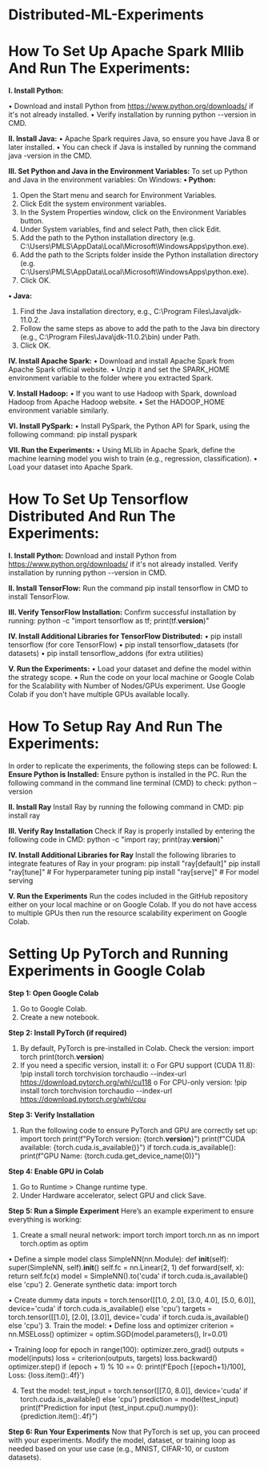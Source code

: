 # Distributed-ML-Experiments 


# **How To Set Up Apache Spark Mllib And Run The Experiments:**

**I. Install Python:**

•	Download and install Python from https://www.python.org/downloads/  if it's not already installed. 
•	Verify installation by running python --version in CMD.

**II. Install Java:**
•	Apache Spark requires Java, so ensure you have Java 8 or later installed.
•	You can check if Java is installed by running the command java -version in the CMD.

**III. Set Python and Java in the Environment Variables:**
To set up Python and Java in the environment variables:
On Windows:
**•	Python:**
1.	Open the Start menu and search for Environment Variables.
2.	Click Edit the system environment variables.
3.	In the System Properties window, click on the Environment Variables button.
4.	Under System variables, find and select Path, then click Edit.
5.	Add the path to the Python installation directory (e.g. C:\Users\PMLS\AppData\Local\Microsoft\WindowsApps\python.exe).
6.	Add the path to the Scripts folder inside the Python installation directory (e.g. C:\Users\PMLS\AppData\Local\Microsoft\WindowsApps\python.exe).
7.	Click OK.

**•	Java:**
1.	Find the Java installation directory, e.g., C:\Program Files\Java\jdk-11.0.2.
2.	Follow the same steps as above to add the path to the Java bin directory (e.g., C:\Program Files\Java\jdk-11.0.2\bin) under Path.
3.	Click OK.

**IV. Install Apache Spark:**
•	Download and install Apache Spark from Apache Spark official website.
•	Unzip it and set the SPARK_HOME environment variable to the folder where you extracted Spark.

**V. Install Hadoop:**
•	If you want to use Hadoop with Spark, download Hadoop from Apache Hadoop website.
•	Set the HADOOP_HOME environment variable similarly.


**VI. Install PySpark:**
•	Install PySpark, the Python API for Spark, using the following command:
pip install pyspark


**VII. Run the Experiments:**
•	Using MLlib in Apache Spark, define the machine learning model you wish to train (e.g., regression, classification).
•	Load your dataset into Apache Spark.














# **How To Set Up Tensorflow Distributed And Run The Experiments:**

**I. Install Python:**
Download and install Python from https://www.python.org/downloads/  if it's not already installed. Verify installation by running python --version in CMD.

**II. Install TensorFlow:**
Run the command pip install tensorflow in CMD to install TensorFlow.

**III. Verify TensorFlow Installation:**
Confirm successful installation by running:
python -c "import tensorflow as tf; print(tf.__version__)"

**IV. Install Additional Libraries for TensorFlow Distributed:**
•	pip install tensorflow (for core TensorFlow)
•	pip install tensorflow_datasets (for datasets)
•	pip install tensorflow_addons (for extra utilities)

**V. Run the Experiments:**
•	Load your dataset and define the model within the strategy scope.
•	Run the code on your local machine or Google Colab for the Scalability with Number of Nodes/GPUs experiment. Use Google Colab if you don't have multiple GPUs available locally.












# **How To Setup Ray And Run The Experiments:**

In order to replicate the experiments, the following steps can be followed:
**I. Ensure Python is Installed:**
Ensure python is installed in the PC. Run the following command in the command line terminal (CMD) to check:
python –version

**II. Install Ray**
Install Ray by running the following command in CMD:
pip install ray

**III. Verify Ray Installation**
Check if Ray is properly installed by entering the following code in CMD:
python -c "import ray; print(ray.__version__)"

**IV. Install Additional Libraries for Ray**
Install the following libraries to integrate features of Ray in your program:
pip install "ray[default]"
pip install "ray[tune]"  # For hyperparameter tuning
pip install "ray[serve]"  # For model serving

**V. Run the Experiments**
Run the codes included in the GitHub repository either on your local machine or on Google Colab. If you do not have access to multiple GPUs then run the resource scalability experiment on Google Colab.



# Setting Up PyTorch and Running Experiments in Google Colab

**Step 1: Open Google Colab**
1.	Go to Google Colab.
2.	Create a new notebook.
   
**Step 2: Install PyTorch (if required)**
1.	By default, PyTorch is pre-installed in Colab. Check the version:
import torch
print(torch.__version__)
2.	If you need a specific version, install it:
o	For GPU support (CUDA 11.8):
!pip install torch torchvision torchaudio --index-url https://download.pytorch.org/whl/cu118
o	For CPU-only version:
!pip install torch torchvision torchaudio --index-url https://download.pytorch.org/whl/cpu

**Step 3: Verify Installation**
1.	Run the following code to ensure PyTorch and GPU are correctly set up:
import torch
print(f"PyTorch version: {torch.__version__}")
print(f"CUDA available: {torch.cuda.is_available()}")
if torch.cuda.is_available():
print(f"GPU Name: {torch.cuda.get_device_name(0)}")

**Step 4: Enable GPU in Colab**
1.	Go to Runtime > Change runtime type.
2.	Under Hardware accelerator, select GPU and click Save.

**Step 5: Run a Simple Experiment**
Here’s an example experiment to ensure everything is working:


1.	Create a small neural network:
import torch
import torch.nn as nn
import torch.optim as optim

•	Define a simple model
class SimpleNN(nn.Module):
    def __init__(self):
        super(SimpleNN, self).__init__()
        self.fc = nn.Linear(2, 1)
    def forward(self, x):
        return self.fc(x)
model = SimpleNN().to('cuda' if torch.cuda.is_available() else 'cpu')
2.	Generate synthetic data:
import torch

•	Create dummy data
inputs = torch.tensor([[1.0, 2.0], [3.0, 4.0], [5.0, 6.0]], device='cuda' if torch.cuda.is_available() else 'cpu')
targets = torch.tensor([[1.0], [2.0], [3.0]], device='cuda' if torch.cuda.is_available() else 'cpu')
3.	Train the model:
•	Define loss and optimizer
criterion = nn.MSELoss()
optimizer = optim.SGD(model.parameters(), lr=0.01)

•	Training loop
for epoch in range(100):
    optimizer.zero_grad()
    outputs = model(inputs)
    loss = criterion(outputs, targets)
    loss.backward()
    optimizer.step()
    if (epoch + 1) % 10 == 0:
        print(f'Epoch [{epoch+1}/100], Loss: {loss.item():.4f}')

4.	Test the model:
test_input = torch.tensor([[7.0, 8.0]], device='cuda' if torch.cuda.is_available() else 'cpu')
prediction = model(test_input)
print(f"Prediction for input {test_input.cpu().numpy()}: {prediction.item():.4f}")


**Step 6: Run Your Experiments**
Now that PyTorch is set up, you can proceed with your experiments. Modify the model, dataset, or training loop as needed based on your use case (e.g., MNIST, CIFAR-10, or custom datasets).


